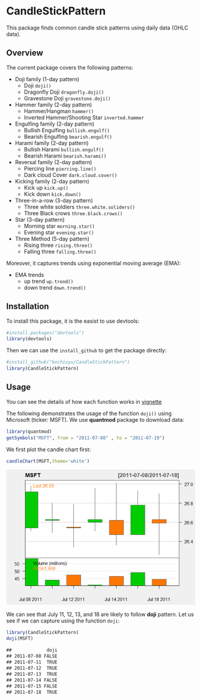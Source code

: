 
CandleStickPattern
==================

This package finds common candle stick patterns using daily data (OHLC data).

Overview
--------

The current package covers the following patterns:

-   Doji family (1-day pattern)
    -   Doji `doji()`
    -   Dragonfly Doji `dragonfly.doji()`
    -   Gravestone Doji `gravestone.doji()`
-   Hammer family (2-day pattern)
    -   Hammer/Hangman `hammer()`
    -   Inverted Hammer/Shooting Star `inverted.hammer`
-   Engulfing family (2-day pattern)
    -   Bullish Engulfing `bullish.engulf()`
    -   Bearish Engulfing `bearish.engulf()`
-   Harami family (2-day pattern)
    -   Bullish Harami `bullish.engulf()`
    -   Bearish Harami `bearish.harami()`
-   Reversal family (2-day pattern)
    -   Piercing line `piercing.line()`
    -   Dark cloud Cover `dark.cloud.cover()`
-   Kicking family (2-day pattern)
    -   Kick up `kick.up()`
    -   Kick down `kick.down()`
-   Three-in-a-row (3-day pattern)
    -   Three white soldiers `three.white.soliders()`
    -   Three Black crows `three.black.crows()`
-   Star (3-day pattern)
    -   Morning star `morning.star()`
    -   Evening star `evening.star()`
-   Three Method (5-day pattern)
    -   Rising three `rising.three()`
    -   Falling three `falling.three()`

Moreover, it captures trends using exponential moving average (EMA):

-   EMA trends
    -   up trend `up.trend()`
    -   down trend `down.trend()`

Installation
------------

To install this package, it is the easist to use devtools:

``` r
#install.packages("devtools")
library(devtools)
```

Then we can use the `install_github` to get the package directly:

``` r
#install_github("kochiuyu/CandleStickPattern")
library(CandleStickPattern)
```

Usage
-----

You can see the details of how each function works in [vignette](http://htmlpreview.github.io/?https://github.com/kochiuyu/CandleStickPattern/blob/master/vignettes/CandleStick.html)

The following demonstrates the usage of the function `doji()` using Microsoft (ticker: MSFT). We use **quantmod** package to download data:

``` r
library(quantmod)
getSymbols("MSFT", from = "2011-07-08" , to = "2011-07-19")
```

We first plot the candle chart first:

``` r
candleChart(MSFT,theme='white')
```

![](README_files/figure-markdown_github/unnamed-chunk-4-1.png)

We can see that July 11, 12, 13, and 18 are likely to follow **doji** pattern. Let us see if we can capture using the function `doji`:

``` r
library(CandleStickPattern)
doji(MSFT)
```

    ##             doji
    ## 2011-07-08 FALSE
    ## 2011-07-11  TRUE
    ## 2011-07-12  TRUE
    ## 2011-07-13  TRUE
    ## 2011-07-14 FALSE
    ## 2011-07-15 FALSE
    ## 2011-07-18  TRUE
